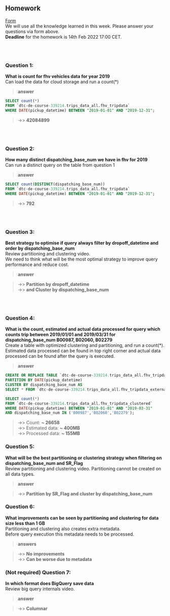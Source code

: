 ## Homework
[Form](https://forms.gle/ytzVYUh2RptgkvF79)  
We will use all the knowledge learned in this week. Please answer your questions via form above.  
**Deadline** for the homework is 14th Feb 2022 17:00 CET.

<br><br>


### Question 1: 
**What is count for fhv vehicles data for year 2019**  
Can load the data for cloud storage and run a count(*)

> **answer**
```sql
SELECT count(*)
FROM `dtc-de-course-339214.trips_data_all.fhv_tripdata`
WHERE DATE(pickup_datetime) BETWEEN "2019-01-01" AND "2019-12-31";
```
>->> **42084899**

<br><br>


### Question 2: 
**How many distinct dispatching_base_num we have in fhv for 2019**  
Can run a distinct query on the table from question 1

> **answer**
```sql
SELECT count(DISTINCT(dispatching_base_num))
FROM `dtc-de-course-339214.trips_data_all.fhv_tripdata`
WHERE DATE(pickup_datetime) BETWEEN "2019-01-01" AND "2019-12-31";
```
>->> **792**

<br><br>

### Question 3: 
**Best strategy to optimise if query always filter by dropoff_datetime and order by dispatching_base_num**  
Review partitioning and clustering video.   
We need to think what will be the most optimal strategy to improve query 
performance and reduce cost.

> **answer**  

>->> **Partition by dropoff_datetime**   
>->> **and Cluster by dispatching_base_num**  

<br><br>

### Question 4: 
**What is the count, estimated and actual data processed for query which counts trip between 2019/01/01 and 2019/03/31 for dispatching_base_num B00987, B02060, B02279**  
Create a table with optimized clustering and partitioning, and run a 
count(*). Estimated data processed can be found in top right corner and
actual data processed can be found after the query is executed.

> **answer**
```sql
CREATE OR REPLACE TABLE `dtc-de-course-339214.trips_data_all.fhv_tripdata_clustered`
PARTITION BY DATE(pickup_datetime)
CLUSTER BY dispatching_base_num AS
SELECT * FROM `dtc-de-course-339214.trips_data_all.fhv_tripdata_external_table`;

SELECT count(*)
FROM `dtc-de-course-339214.trips_data_all.fhv_tripdata_clustered`
WHERE DATE(pickup_datetime) BETWEEN "2019-01-01" AND "2019-03-31"
AND dispatching_base_num IN ('B00987','B02060','B02279');
```
>->> Count:          **~ 26658**  
>->> Estimated data: **~ 400MB**  
>->> Processed data: **~ 155MB**  


### Question 5: 
**What will be the best partitioning or clustering strategy when filtering on dispatching_base_num and SR_Flag**  
Review partitioning and clustering video. 
Partitioning cannot be created on all data types.

> **answer**  

>->> **Partition by SR_Flag and cluster by dispatching_base_num**


### Question 6: 
**What improvements can be seen by partitioning and clustering for data size less than 1 GB**  
Partitioning and clustering also creates extra metadata.  
Before query execution this metadata needs to be processed.


> **answers**  

>->> **No improvements**  
>->> **Can be worse due to metadata**



### (Not required) Question 7: 
**In which format does BigQuery save data**  
Review big query internals video.

> **answer**   

>->> **Columnar**